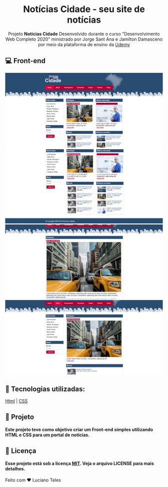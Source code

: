 
<h1 align="center">Notícias Cidade - seu site de notícias</h1>
<p align="center">Projeto <strong>Notícias Cidade</strong> Desenvolvido durante o curso "Desenvolvimento Web Completo 2020" ministrado por  Jorge Sant Ana e Jamilton Damasceno por meio da plataforma de ensino da <a href ="https://www.udemy.com/">Udemy<a></p>

## 💻 Front-end

<img src="imagens/Captura1.PNG">
<img src="imagens/Captura2.PNG">
<img src="imagens/Captura3.PNG">
<img src="imagens/Captura4.PNG">


## 🚀 Tecnologias utilizadas:

  [Html](https://www.w3schools.com/html/default.asp)
| [CSS](https://www.w3schools.com/css/)

## 🔧 Projeto

#### Este projeto teve como objetivo criar um Front-end simples utilizando HTML e CSS para um portal de notícias.

## :memo: Licença

#### Esse projeto está sob a licença [MIT](./LICENSE). Veja o arquivo LICENSE para mais detalhes.


Feito com ❤️ Luciano Teles
